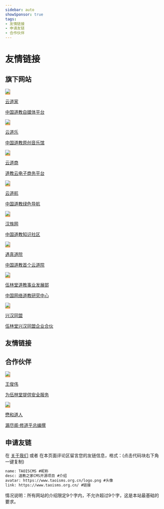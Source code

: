 ```yaml
---
sidebar: auto
showSponsor: true
tags:
- 友情链接
- 申请友链
- 合作伙伴
---
```


# 友情链接

## 旗下网站

<div class="cardListContainer">
  <div class="card-list">
    <a href="https://www.taoisms.org.cn" target="_blank" class="card-item row-3" style="background: linear-gradient(to right,#feac5e,#c779d0,#4bc0c8);">
      <img src="https://www.isosou.cn/ico/?url=https://www.taoisms.org.cn" onerror="this.src='/favicon.ico'" class="no-zoom">
      <div>
        <p class="name">云道家</p>
        <p class="desc">中国道教自媒体平台</p></div>
    </a>
    <a href="https://www.daoyue.org.cn" target="_blank" class="card-item row-3" style="background: linear-gradient(to right,#feac5e,#c779d0,#4bc0c8);">
      <img src="https://www.isosou.cn/ico/?url=https://www.daoyue.org.cn" onerror="this.src='/favicon.ico'" class="no-zoom">
      <div>
        <p class="name">云道乐</p>
        <p class="desc">中国道教原创音乐馆</p></div>
    </a>
    <a href="https://www.chndao.com/" target="_blank" class="card-item row-3" style="background: linear-gradient(to right,#feac5e,#c779d0,#4bc0c8);">
      <img src="https://www.isosou.cn/ico/?url=https://www.chndao.com" onerror="this.src='/favicon.ico'" class="no-zoom">
      <div>
        <p class="name">云道商</p>
        <p class="desc">道教云电子商务平台</p></div>
    </a>
    <a href="https://www.zuori.net.cn" target="_blank" class="card-item row-3" style="background: linear-gradient(to right,#feac5e,#c779d0,#4bc0c8);">
      <img src="https://www.isosou.cn/ico/?url=https://www.zuori.net.cn" onerror="this.src='/favicon.ico'" class="no-zoom">
      <div>
        <p class="name">云道航</p>
        <p class="desc">中国道教绿色导航</p></div>
    </a>
    <a href="https://www.han-zu.cn" target="_blank" class="card-item row-3" style="background: linear-gradient(to right,#feac5e,#c779d0,#4bc0c8);">
      <img src="https://www.isosou.cn/ico/?url=https://www.han-zu.cn" onerror="this.src='/favicon.ico'" class="no-zoom">
      <div>
        <p class="name">汉族网</p>
        <p class="desc">中国道教知识社区</p></div>
    </a>
    <a href="https://www.yudao.org.cn" target="_blank" class="card-item row-3" style="background: linear-gradient(to right,#feac5e,#c779d0,#4bc0c8);">
      <img src="https://www.isosou.cn/ico/?url=https://www.yudao.org.cn" onerror="this.src='/favicon.ico'" class="no-zoom">
      <div>
        <p class="name">遇真道院</p>
        <p class="desc">中国道教首个云道院</p></div>
    </a>
    <a href="http://www.zhtaoism.com/" target="_blank" class="card-item row-3" style="background: linear-gradient(to right,#feac5e,#c779d0,#4bc0c8);">
      <img src="https://www.isosou.cn/ico/?url=https://www.zhtaoism.com" onerror="this.src='/favicon.ico'" class="no-zoom">
      <div>
        <p class="name">伍林堂道教事业发展部</p>
        <p class="desc">中国网络道教研究中心</p></div>
    </a>
    <a href="https://www.chntaoism.com" target="_blank" class="card-item row-3" style="background: linear-gradient(to right,#feac5e,#c779d0,#4bc0c8);">
      <img src="https://www.isosou.cn/ico/?url=https://www.chtaoism.com" onerror="this.src='/favicon.ico'" class="no-zoom">
      <div>
        <p class="name">兴汉同盟</p>
        <p class="desc">伍林堂兴汉同盟企业合伙</p></div>
    </a>
  </div>
</div> 

## 友情链接

## 合作伙伴

<div class="cardListContainer">
  <div class="card-list">
    <a href="https://wangjunwei.com/" target="_blank" class="card-item row-3" style="background: linear-gradient(to right,#feac5e,#c779d0,#4bc0c8);">
      <img src="https://www.isosou.cn/ico/?url=https://www.wangjunwei.com/" onerror="this.src='/favicon.ico'" class="no-zoom">
      <div>
        <p class="name">王俊伟</p>
        <p class="desc">为伍林堂提供安全服务</p></div>
    </a>
    <a href="https://www.lizhichen.cn" target="_blank" class="card-item row-3" style="background: linear-gradient(to right,#feac5e,#c779d0,#4bc0c8);">
      <img src="https://www.isosou.cn/ico/?url=https://www.lizhichen.cn" onerror="this.src='/favicon.ico'" class="no-zoom">
      <div>
        <p class="name">懋和道人</p>
        <p class="desc">漏尽阁·修道乎总编撰</p></div>
    </a>
  </div>
</div> 

## 申请友链

在 [关于我们](/about/) 或者 在本页面评论区留言您的友链信息，格式：(点击代码块右下角一键复制)

```html
name: TAOISCMS #昵称
desc: 道教之家CMS开源项目 #介绍
avatar: https://www.taoisms.org.cn/logo.png #头像
link: https://www.taoisms.org.cn/ #链接
```

情况说明：所有网站的介绍限定9个字内，不允许超过9个字，这是本站最基础的要求。
